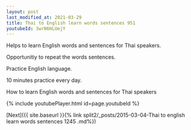 ```yaml
---
layout: post
last_modified_at: 2021-03-29
title: Thai to English learn words sentences 951 
youtubeId: 3wrN6HLUejY
---
```

 
 
Helps to learn English words and sentences for Thai speakers.

Opportunitiy to repeat the words sentences. 

Practice English language. 
 
10 minutes practice every day. 
 
How to learn English words and sentences for Thai speakers 
 
{% include youtubePlayer.html id=page.youtubeId %}
 
 
[Next]({{ site.baseurl }}{% link  split2/_posts/2015-03-04-Thai to english learn words sentences 1245 .md%})
 
